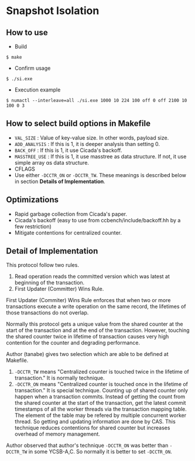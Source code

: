 # Snapshot Isolation
## How to use
- Build 
```
$ make
```
- Confirm usage 
```
$ ./si.exe
```
- Execution example 
```
$ numactl --interleave=all ./si.exe 1000 10 224 100 off 0 off 2100 10 100 0 3
```

## How to select build options in Makefile
- `VAL_SIZE` : Value of key-value size. In other words, payload size.
- `ADD_ANALYSIS` : If this is 1, it is deeper analysis than setting 0.
- `BACK_OFF` : If this is 1, it use Cicada's backoff.
- `MASSTREE_USE` : If this is 1, it use masstree as data structure. If not, it use simple array αs data structure.
- CFLAGS
 - Use either `-DCCTR_ON` or `-DCCTR_TW`. These meanings is described below in section **Details of Implementation**.

## Optimizations
- Rapid garbage collection from Cicada's paper.
- Cicada's backoff (easy to use from ccbench/include/backoff.hh by a few restriction)
- Mitigate contentions for centralized counter. 

## Detail of Implementation
 This protocol follow two rules.
 1. Read operation reads the committed version which was latest at beginning of the transaction.
 2. First Updater (Committer) Wins Rule.
 
First Updater (Commiter) Wins Rule enforces that when two or more transactions execute a write operation on the same record, the lifetimes of those transactions do not overlap.

Normally this protocol gets a unique value from the shared counter at the start of the transaction and at the end of the transaction.
However, touching the shared counter twice in lifetime of transaction causes very high contention for the counter and degrading performance.

Author (tanabe) gives two selection which are able to be defined at Makefile.
 1. `-DCCTR_TW` means "Centralized counter is touched twice in the lifetime of transaction." It is normally technique.
 2. `-DCCTR_ON` means "Centralized counter is touched once in the lifetime of transaction." It is special technique. Counting up of shared counter only happen when a transaction commits. Instead of getting the count from the shared counter at the start of the transaction, get the latest commit timestamps of all the worker threads via the transaction mapping table. The element of the table may be refered by multiple concurrent worker thread. So getting and updating information are done by CAS. This technique reduces contentions for shared counter but increases overhead of memory management.

Author observed that author's technique `-DCCTR_ON` was better than `-DCCTR_TW` in some YCSB-A,C. So normally it is better to set `-DCCTR_ON`.

